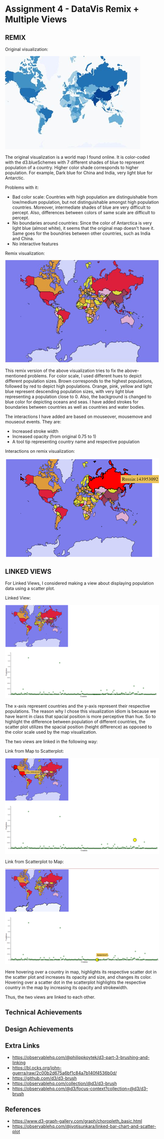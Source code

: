 Assignment 4 - DataVis Remix + Multiple Views
===

REMIX
---
Original visualization: 

![origVis](img/origVis.JPG)

The original visualization is a world map I found online. It is color-coded with the d3.blueSchemes with 7 different shades of blue to represent population of a country. Higher color shade corresponds to higher population. For example, Dark blue for China and India, very light blue for Antarctic.

Problems with it:
- Bad color scale: Countries with high population are distinguishable from low/medium population, but not distinguishable amongst high population countries. Moreover, intermediate shades of blue are very difficult to percept. Also, differences between colors of same scale are difficult to percept.
- No boundaries around countries: Since the color of Antarctica is very light blue (almost white), it seems that the original map doesn't have it. Same goes for the boundries between other countries, such as India and China.
- No interactive features

Remix visualization: 

![remix](img/remix.JPG)

This remix version of the above visualization tries to fix the above-mentioned problems. For color scale, I used different hues to depict different population sizes. Brown corresponds to the highest populations, followed by red to depict high populations. Orange, pink, yellow and light blue represent descending population sizes, with very light blue representing a population close to 0. Also, the background is changed to blue color for depicting oceans and seas. I have added strokes for boundaries between countries as well as countries and water bodies. 

The interactions I have added are based on mouseover, mousemove and mouseout events. They are:
- Increased stroke width
- Increased opacity (from original 0.75 to 1)
- A tool tip representing country name and respective population

Interactions on remix visualization: 

![remix1](img/remixInteraction.png)

LINKED VIEWS
---
For Linked Views, I considered making a view about displaying population data using a scatter plot.

Linked View: 

![linkedView](img/linkedView.png)

The x-axis represent countries and the y-axis represent their respective populations. The reason why I chose this visualization idiom is because we have learnt in class that spacial position is more perceptive than hue. So to highlight the difference between population of different countries, the scatter plot utilizes the spacial position (height difference) as opposed to the color scale used by the map visualization.

The two views are linked in the following way:

Link from Map to Scatterplot:

![linkedView1](img/linkedView1.png)

Link from Scatterplot to Map:

![linkedView2](img/linkedView2.png)

Here hovering over a country in map, highlights its respective scatter dot in the scatter plot and increases its opacity and size, and changes its color. Hovering over a scatter dot in the scatterplot highlights the respective country in the map by increasing its opacity and strokewidth.

Thus, the two views are linked to each other.

Technical Achievements
---

Design Achievements
---

Extra Links
---

- https://observablehq.com/@philippkoytek/d3-part-3-brushing-and-linking
- https://bl.ocks.org/john-guerra/raw/2c00b2d675a6bf1c84a7b140f4536b0d/
- https://github.com/d3/d3-brush
- https://observablehq.com/collection/@d3/d3-brush
- https://observablehq.com/@d3/focus-context?collection=@d3/d3-brush

References
---
- https://www.d3-graph-gallery.com/graph/choropleth_basic.html
- https://observablehq.com/@jyotisunkara/linked-bar-chart-and-scatter-plot
